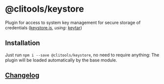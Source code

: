 # @clitools/keystore

Plugin for access to system key management for secure storage of credentials ([keystore.js](lib/error-handler.js), _using:_ [keytar](https://github.com/atom/node-keytar))

## Installation

Just run `npm i --save @clitools/keystore`, no need to require anything: The plugin will be loaded automatically by the base module.

## [Changelog](CHANGELOG.md)